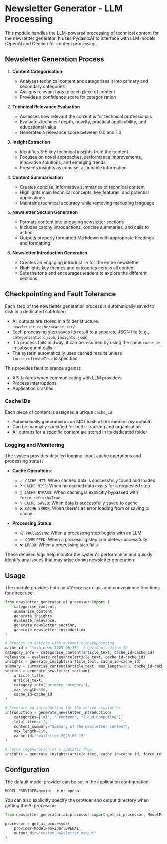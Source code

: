 # Newsletter Generator - LLM Processing

This module handles the LLM-powered processing of technical content for the newsletter generator. It uses PydanticAI to interface with LLM models (OpenAI and Gemini) for content processing.

## Newsletter Generation Process

1. **Content Categorisation**
   - Analyses technical content and categorises it into primary and secondary categories
   - Assigns relevant tags to each piece of content
   - Provides a confidence score for categorisation

2. **Technical Relevance Evaluation**
   - Assesses how relevant the content is for technical professionals
   - Evaluates technical depth, novelty, practical applicability, and educational value
   - Generates a relevance score between 0.0 and 1.0

3. **Insight Extraction**
   - Identifies 3-5 key technical insights from the content
   - Focuses on novel approaches, performance improvements, innovative solutions, and emerging trends
   - Presents insights as concise, actionable information

4. **Content Summarisation**
   - Creates concise, informative summaries of technical content
   - Highlights main technical concepts, key features, and potential applications
   - Maintains technical accuracy while removing marketing language

5. **Newsletter Section Generation**
   - Formats content into engaging newsletter sections
   - Includes catchy introductions, concise summaries, and calls to action
   - Outputs properly formatted Markdown with appropriate headings and formatting

6. **Newsletter Introduction Generation**
   - Creates an engaging introduction for the entire newsletter
   - Highlights key themes and categories across all content
   - Sets the tone and encourages readers to explore the different sections

## Checkpointing and Fault Tolerance

Each step of the newsletter generation process is automatically saved to disk in a dedicated subfolder:

- All outputs are stored in a folder structure: `newsletter_cache/<cache_id>/`
- Each processing step saves its result to a separate JSON file (e.g., `categorisation.json`, `insights.json`)
- If a process fails midway, it can be resumed by using the same `cache_id` in subsequent calls
- The system automatically uses cached results unless `force_refresh=True` is specified

This provides fault tolerance against:
- API failures when communicating with LLM providers
- Process interruptions
- Application crashes

### Cache IDs

Each piece of content is assigned a unique `cache_id`:
- Automatically generated as an MD5 hash of the content (by default)
- Can be manually specified for better tracking and organisation
- All outputs for a specific content are stored in its dedicated folder

### Logging and Monitoring

The system provides detailed logging about cache operations and processing status:

- **Cache Operations**:
  - `✅ CACHE HIT`: When cached data is successfully found and loaded
  - `❓ CACHE MISS`: When no cached data exists for a requested step
  - `🔄 CACHE BYPASS`: When caching is explicitly bypassed with `force_refresh=True`
  - `💾 CACHE SAVED`: When data is successfully saved to cache
  - `❌ CACHE ERROR`: When there's an error loading from or saving to cache

- **Processing Status**:
  - `🔍 PROCESSING`: When a processing step begins with an LLM
  - `✅ COMPLETED`: When a processing step completes successfully
  - `❌ ERROR`: When a processing step fails

These detailed logs help monitor the system's performance and quickly identify any issues that may arise during newsletter generation.

## Usage

The module provides both an `AIProcessor` class and convenience functions for direct use:

```python
from newsletter_generator.ai.processor import (
    categorise_content,
    summarise_content,
    generate_insights,
    evaluate_relevance,
    generate_newsletter_section,
    generate_newsletter_introduction
)

# Process an article with automatic checkpointing
cache_id = "tech_news_2023_06_15"  # Optional custom ID
category_info = categorise_content(article_text, cache_id=cache_id)
relevance = evaluate_relevance(article_text, cache_id=cache_id)
insights = generate_insights(article_text, cache_id=cache_id)
summary = summarise_content(article_text, max_length=200, cache_id=cache_id)
section = generate_newsletter_section(
    article_title, 
    article_text, 
    category_info["primary_category"],
    max_length=300,
    cache_id=cache_id
)

# Generate an introduction for the entire newsletter
introduction = generate_newsletter_introduction(
    categories=["AI", "Frontend", "Cloud Computing"],
    total_items=12,
    content_summary="Summary of the newsletter content",
    max_length=150,
    cache_id="newsletter_2023_06_15"
)

# Force regeneration of a specific step
insights = generate_insights(article_text, cache_id=cache_id, force_refresh=True)
```

## Configuration

The default model provider can be set in the application configuration:

```
MODEL_PROVIDER=gemini  # or openai
```

You can also explicitly specify the provider and output directory when getting the AI processor:

```python
from newsletter_generator.ai.processor import get_ai_processor, ModelProvider

processor = get_ai_processor(
    provider=ModelProvider.OPENAI,
    output_dir="custom_newsletter_output"
)
```